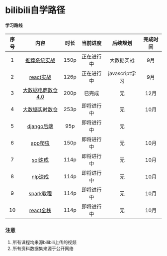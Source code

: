 # bilibili自学路径

#### 学习路线 
| 序号| 内容 | 时长 |当前进度|后续规划|完成时间|
| :---: | :----: | :----: |:----: |:----: |:----: |
| 1 | [推荐系统实战](https://www.bilibili.com/video/BV1dQ4y1C789) | 150p |正在进行中 |大数据实战|9月
| 2 | [react实战](https://www.bilibili.com/video/BV1wy4y1D7JT)| 126p|正在进行中|javascript学习|9月
| 3 | [大数据电商数仓4.0](https://www.bilibili.com/video/BV1rL411E7uz)| 200p|已完成|无|12月
| 4 | [大数据实时数仓](https://www.bilibili.com/video/BV1yZ4y1A74d)| 253p|即将进行中|无|10月
| 5 | [django后端](https://www.bilibili.com/video/BV1kX4y1P7iB)| 95p|即将进行中|无|
| 6 | [app爬虫](https://www.bilibili.com/video/BV1r541137i)| 150p|即将进行中|无|10月
| 7 | [sql速成](https://www.bilibili.com/video/BV1Kq4y1D79S)| 114p|即将进行中|无|10月
| 8 | [nlp速成](https://www.bilibili.com/video/BV17y4y1m737)| 114p|即将进行中|无|10月
| 9 | [spark教程](https://www.bilibili.com/video/BV11A411L7CK)| 114p|即将进行中|无|10月
| 10 | [react全栈](https://www.bilibili.com/video/BV1i4411N7Qc)| 114p|即将进行中|无|10月




### 注意
1. 所有课程均来源bilibili上传的视频
2. 所有资料数据集来源于公开网络